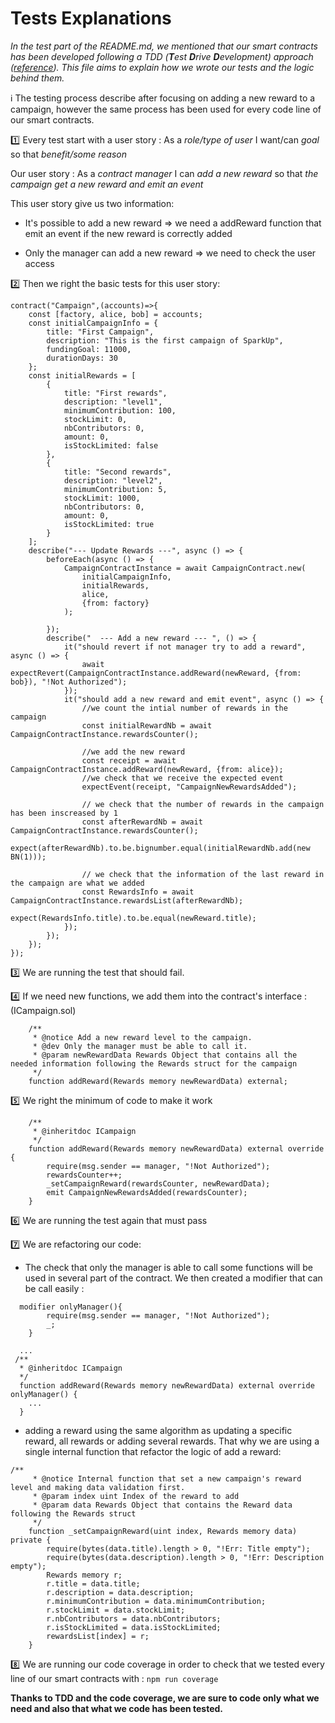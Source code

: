 # Tests Explanations

*In the test part of the README.md, we mentioned that our smart contracts has been developed following a TDD 
(**T**est **D**rive **D**evelopment) approach ([reference](https://github.com/acarbone/TDD-Cheat-Sheet)).
This file aims to explain how we wrote our tests and the logic behind them.*

:information_source: The testing process describe after focusing on adding a new reward to a campaign,
however the same process has been used for every code line of our smart contracts.

:one: Every test start with a user story :
As a *role/type of user* I want/can *goal* so that *benefit/some reason*

Our user story : As a *contract manager* I can *add a new reward* so that *the campaign get a new reward and emit an event*

This user story give us two information:

* It's possible to add a new reward => we need a addReward function that emit an event if the new reward is correctly added
  
* Only the manager can add a new reward => we need to check the user access

:two: Then we right the basic tests for this user story:


```
contract("Campaign",(accounts)=>{
    const [factory, alice, bob] = accounts;
    const initialCampaignInfo = {
		title: "First Campaign",
		description: "This is the first campaign of SparkUp",
		fundingGoal: 11000,
		durationDays: 30
	};
	const initialRewards = [
		{
			title: "First rewards",
			description: "level1",
			minimumContribution: 100,
			stockLimit: 0,
			nbContributors: 0,
			amount: 0,
			isStockLimited: false
		},
		{
			title: "Second rewards",
			description: "level2",
			minimumContribution: 5,
			stockLimit: 1000,
			nbContributors: 0,
			amount: 0,
			isStockLimited: true
		}
	];
	describe("--- Update Rewards ---", async () => {
		beforeEach(async () => {
			CampaignContractInstance = await CampaignContract.new(
				initialCampaignInfo,
				initialRewards,
				alice,
				{from: factory}
			);

		});
		describe("  --- Add a new reward --- ", () => {
			it("should revert if not manager try to add a reward", async () => {
				await expectRevert(CampaignContractInstance.addReward(newReward, {from: bob}), "!Not Authorized");
			});
			it("should add a new reward and emit event", async () => {
			    //we count the intial number of rewards in the campaign
				const initialRewardNb = await CampaignContractInstance.rewardsCounter();
                
                //we add the new reward
				const receipt = await CampaignContractInstance.addReward(newReward, {from: alice});
				//we check that we receive the expected event
				expectEvent(receipt, "CampaignNewRewardsAdded");
                
                // we check that the number of rewards in the campaign has been inscreased by 1 
				const afterRewardNb = await CampaignContractInstance.rewardsCounter();
				expect(afterRewardNb).to.be.bignumber.equal(initialRewardNb.add(new BN(1)));

                // we check that the information of the last reward in the campaign are what we added
				const RewardsInfo = await CampaignContractInstance.rewardsList(afterRewardNb);
				expect(RewardsInfo.title).to.be.equal(newReward.title);
            });
        });
    });
});
```

:three: We are running the test that should fail.

:four: If we need new functions, we add them into the contract's interface : (ICampaign.sol)
```
    /**
     * @notice Add a new reward level to the campaign.
     * @dev Only the manager must be able to call it.
     * @param newRewardData Rewards Object that contains all the needed information following the Rewards struct for the campaign
     */
    function addReward(Rewards memory newRewardData) external;
```

:five: We right the minimum of code to make it work

```
    /**
     * @inheritdoc ICampaign
     */
    function addReward(Rewards memory newRewardData) external override {
        require(msg.sender == manager, "!Not Authorized");
        rewardsCounter++;
        _setCampaignReward(rewardsCounter, newRewardData);
        emit CampaignNewRewardsAdded(rewardsCounter);
    }
```

:six: We are running the test again that must pass

:seven: We are refactoring our code:

* The check that only the manager is able to call some functions will be used in several part of the contract.
We then created a modifier that can be call easily :
```
  modifier onlyManager(){
        require(msg.sender == manager, "!Not Authorized");
        _;
    }
  
  ...
 /**
  * @inheritdoc ICampaign 
  */
  function addReward(Rewards memory newRewardData) external override onlyManager() {
    ...
  }
```

* adding a reward using the same algorithm as updating a specific reward, all rewards or adding several rewards.
That why we are using a single internal function that refactor the logic of add a reward:
```
/**
     * @notice Internal function that set a new campaign's reward level and making data validation first.
     * @param index uint Index of the reward to add
     * @param data Rewards Object that contains the Reward data following the Rewards struct
     */
    function _setCampaignReward(uint index, Rewards memory data) private {
        require(bytes(data.title).length > 0, "!Err: Title empty");
        require(bytes(data.description).length > 0, "!Err: Description empty");
        Rewards memory r;
        r.title = data.title;
        r.description = data.description;
        r.minimumContribution = data.minimumContribution;
        r.stockLimit = data.stockLimit;
        r.nbContributors = data.nbContributors;
        r.isStockLimited = data.isStockLimited;
        rewardsList[index] = r;
    }  
```

:eight: We are running our code coverage in order to check that we tested every line of our smart contracts with :
`npm run coverage`

**Thanks to TDD and the code coverage, we are sure to code only what we need and also that what we code has been tested.**

